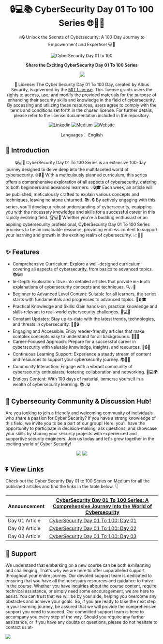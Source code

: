 
<h1 align="center">🔒💻📚 CyberSecurity Day 01 To 100 Series 🌐🔐🚀</h1>

<div align="center">

🔥🔒 Unlock the Secrets of Cybersecurity: A 100-Day Journey to Empowerment and Expertise! 💻🚀

![CyberSecurity Day 01 to 100](https://github.com/AlbusSec/CyberSecurity-DAY-01-to-100/assets/64241933/c5d7b9a5-2f63-4e48-a731-4d7c02e427b0)

</div>

<div align="center">
<p align="center"><b>Share the Exciting CyberSecurity Day 01 To 100 Series</b></p>
<p align="center">
<a href="https://twitter.com/intent/tweet?text=
Explore%20the%20Cyber%20Security%20Day%2001%20to%20100%20Series%20and%20unlock%20a%20wealth%20of%20knowledge%20in%20the%20world%20of%20cybersecurity!.&url=https://medium.com/@as745591/announcing-cybersecurity-day-01-to-100-series-a-comprehensive-journey-into-the-world-of-4354b431b110&hashtags=CyberSecurity,Hacking,Reporting%20tool" target="blank" > <img src="https://img.shields.io/twitter/follow/_AlbusSecurity?label=Tweet%20Repo%20on%20Twitter&style=social" alt=""/> </a> 
<a href="https://api.whatsapp.com/send?text=Join%20us%20on%20a%20100-day%20adventure%20through%20the%20multifaceted%20realm%20of%20cybersecurity%20with%20the%20Cyber%20Security%20Day%2001%20to%20100%20Series!.%20https://medium.com/@as745591/announcing-cybersecurity-day-01-to-100-series-a-comprehensive-journey-into-the-world-of-4354b431b110"><img src="https://img.shields.io/twitter/url?label=whatsapp&logo=whatsapp&style=social&url=https://medium.com/@as745591/announcing-cybersecurity-day-01-to-100-series-a-comprehensive-journey-into-the-world-of-4354b431b110" /></a>
</p>
  
📜 License: The Cyber Security Day 01 To 100 Day, created by Albus Security, is governed by the [MIT License](LICENSE). This license grants users the rights to access, use, and modify the provided materials for the purpose of enhancing their security skills and knowledge in the field of cybersecurity. By accessing and utilizing these resources, users agree to comply with the terms and conditions set forth in the chosen license. For further details, please refer to the license documentation included in the repository.

[![Linkedin](https://img.shields.io/badge/Albus%20Security-000000?style=for-the-badge&logo=linkedin&logoColor=white)](https://www.linkedin.com/company/77666396)
[![Medium](https://img.shields.io/badge/Medium-12100E?style=for-the-badge&logo=medium&logoColor=white)](https://medium.com/@as745591)
[![Website](https://img.shields.io/badge/Albus%20Security-000000?style=for-the-badge&logo=About.me&logoColor=white)](https://albussec.com/)

Languages： English 

</div>

## 📖 Introduction
&emsp; &emsp;🔒💻🔐 CyberSecurity Day 01 To 100 Series is an extensive 100-day journey designed to delve deep into the multifaceted world of cybersecurity. 🌐🔒🚀 With a meticulously planned curriculum, this series offers a comprehensive exploration of all aspects of cybersecurity, catering to both beginners and advanced learners. 💡🔒🎓 Each week, an article will be published, meticulously crafted to explain various concepts and techniques, leaving no stone unturned. 📚💡🔒 By actively engaging with this series, you'll develop a robust understanding of cybersecurity, equipping you with the necessary knowledge and skills for a successful career in this rapidly evolving field. 🏆💻🌟 Whether you're a budding enthusiast or an aspiring cybersecurity professional, CyberSecurity Day 01 To 100 Series promises to be an invaluable resource, providing endless content to support your learning and growth in the exciting realm of cybersecurity. 📈💪🌐

## ✨ Features

- Comprehensive Curriculum: Explore a well-designed curriculum covering all aspects of cybersecurity, from basics to advanced topics. 📚🔒🌐
- In-Depth Exploration: Dive into detailed articles that provide in-depth explanations of cybersecurity concepts and techniques. 🔍💡🚀
- Beginner to Advanced Level Content: Suitable for all learners, the series starts with fundamentals and progresses to advanced topics. 🌱🔒🎓
- Practical Knowledge and Skills: Gain hands-on, practical knowledge and skills relevant to real-world cybersecurity challenges. 💪💻🔑
- Constant Updates: Stay up-to-date with the latest trends, technologies, and threats in cybersecurity. 🔄🌐🔒
- Engaging and Accessible: Enjoy reader-friendly articles that make complex concepts easy to understand for all backgrounds. 📖🎯🌟
- Career-Focused Approach: Prepare for a successful career in cybersecurity with valuable knowledge, insights, and resources. 💼🔒💡
- Continuous Learning Support: Experience a steady stream of content and resources to support your cybersecurity journey. 📚🌱🔁
- Community Interaction: Engage with a vibrant community of cybersecurity enthusiasts, fostering collaboration and networking. 🤝💻🌍
- Endless Content: With 100 days of material, immerse yourself in a wealth of cybersecurity learning. 📚💡🔒


## 💬 Cybersecurity Community & Discussion Hub! 

Are you looking to join a friendly and welcoming community of individuals who share a passion for Cyber Security? If you have a strong knowledge of this field, we invite you to be a part of our group! Here, you'll have the opportunity to participate in decision-making, ask questions, and showcase your skills by sharing your security projects with experienced and supportive security engineers. Join us today and let's grow together in the exciting world of Cyber Security!

 <p align="center">
  <a href="https://chat.whatsapp.com/GFWAYGRr37UHKSzcliAoA2"><img src="https://img.shields.io/badge/CyberCrew-0078D4?style=for-the-badge&logo=whatsapp&logoColor=39ff14&labelColor=black&color=black"></a>
  <a href="https://discord.gg/RXtGXW8j"><img src="https://img.shields.io/badge/Discord%20Server-0078D4?style=for-the-badge&logo=Discord&logoColor=39ff14&labelColor=black&color=black"></a>
  </p>

  

## ⏬ View Links

Check out the Cyber Security Day 01 to 100 Series on Medium for all the published articles and find the links in the table below. 👇

| Announcement | [CyberSecurity Day 01 To 100 Series: A Comprehensive Journey into the World of Cybersecurity](https://medium.com/@as745591/announcing-cybersecurity-day-01-to-100-series-a-comprehensive-journey-into-the-world-of-4354b431b110) |
|---|---|
| Day 01 Article | [CyberSecurity Day 01 To 100: Day 01](https://medium.com/@as745591/cybersecurity-day-01-to-100-day-01-50a81bb5af0d) |
| Day 02 Article | [CyberSecurity Day 01 To 100: Day 02](https://medium.com/@as745591/cybersecurity-day-01-to-100-day-02-bf42d309f0ea) |
| Day 03 Article | [CyberSecurity Day 01 To 100: Day 03](https://medium.com/@as745591/cybersecurity-day-01-to-100-day-03-c87c7022f2cb) | 

## 💎 Support

<p> We understand that embarking on a new course can be both exhilarating and challenging. That's why we are here to offer unparalleled support throughout your entire journey. Our devoted support team is dedicated to ensuring that you have all the necessary resources and guidance to thrive in the course. Whether you have inquiries about the course content, require technical assistance, or simply need some encouragement, we are here to assist. You can trust that we will be by your side, helping you overcome any obstacles and achieve your goals.
So, if you are ready to take the next step in your learning journey, be assured that we will provide the comprehensive support you need to succeed. Our committed support team is here to accompany you every step of the way. Should you require any further assistance, or if you have any doubts or questions, please do not hesitate to contact us at-
</p>
<a href="mailto:info@albussec.com"><img src="https://img.shields.io/badge/Gmail-D14836?style=for-the-badge&logo=gmail&logoColor=white"></a> 


